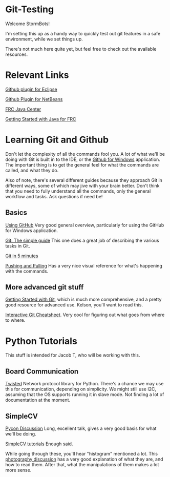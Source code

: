 Git-Testing
===========

Welcome StormBots!

I'm setting this up as a handy way to quickly test out git features in a safe environment, while we set things up. 

There's not much here quite yet, but feel free to check out the available resources. 


Relevant Links
==============

[Github plugin for Eclipse](http://eclipse.github.com/)

[Github Plugin for NetBeans](https://netbeans.org/kb/73/ide/git.html)

[FRC Java Center](http://first.wpi.edu/FRC/frcjava.html)

[Getting Started with Java for FRC](http://first.wpi.edu/Images/CMS/First/Getting_Started_with_Java_for_FRC.pdf)

Learning Git and Github
=======================

Don't let the complexity of all the commands fool you. A lot of what we'll be doing with Git is built in to the IDE, or the [Github for Windows](http://windows.github.com/) application. The important thing is to get the general feel for what the commands are called, and what they do.

Also of note, there's several different guides because they approach Git in different ways, some of which may jive with your brain better. Don't think that you need to fully understand all the commands, only the general workflow and tasks. Ask questions if need be!

Basics
------
[Using GitHub](https://learn.sparkfun.com/tutorials/using-github/) Very good general overview, particularly for using the GitHub for Windows application. 

[Git: The simple guide](http://rogerdudler.github.io/git-guide/) This one does a great job of describing the various tasks in Git.

[Git in 5 minutes](http://classic.scottr.org/presentations/git-in-5-minutes/)

[Pushing and Pulling](http://gitready.com/beginner/2009/01/21/pushing-and-pulling.html) Has a very nice visual reference for what's happening with the commands.


More advanced git stuff
-----------------------

[Getting Started with Git](http://git-scm.com/book/en/Getting-Started), which is much more comprehensive, and a pretty good resource for advanced use. Kelson, you'll want to read this.

[Interactive Git Cheatsheet](http://ndpsoftware.com/git-cheatsheet.html). Very cool for figuring out what goes from where to where. 


Python Tutorials
=============================

This stuff is intended for Jacob T, who will be working with this. 


Board Communication
----------------

[Twisted](https://twistedmatrix.com/trac/) Network protocol library for Python. There's a chance we may use this for communication, depending on simplicity.
We might still use I2C, assuming that the OS supports running it in slave mode. Not finding a lot of documentation at the moment. 

SimpleCV
--------
[Pycon Discussion](http://simplecv.org/news/2013/03/simplecv-talk-pycon) Long, excellent talk, gives a very good basis for what we'll be doing.

[SimpleCV tutorials](http://tutorial.simplecv.org/en/latest/) Enough said. 

While going through these, you'll hear "histogram" mentioned a lot. This [photography discussion](http://www.luminous-landscape.com/tutorials/understanding-series/understanding-histograms.shtml) has a very good explanation of what they are, and how to read them. After that, what the manipulations of them makes a lot more sense.



